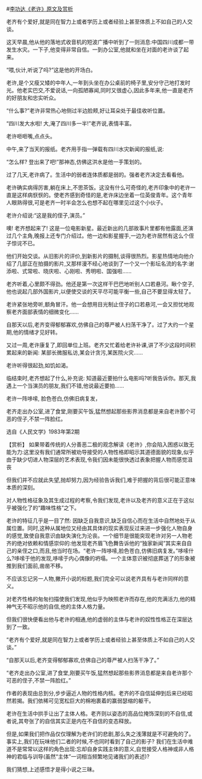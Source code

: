 #[李功达《老许》原文及赏析](https://www.vrrw.net/wx/15276.html)

老齐有个爱好,就是同在智力上或者学历上或者经验上甚至体质上不如自己的人交谈。

这天早晨,他从他的落地式收音机的短波广播中听到了一则消息:中国四川成都一带发生水灾。一下子,他变得非常自信。一到办公室,他就和坐在对面的老许谈了起来。

“喂,伙计,听说了吗?”这是他的开场白。

老许,是个又瘦又矮的中年人,一年到头坐在办公桌前的椅子里,安分守己地打发时光。他老实巴交,不爱说话,一向孤陋寡闻,同时又很虚心,因此多年来,他一直是老齐的好朋友和忠实听众。

“什么事?”老许非常热心地侧过半边脸颊,好让耳朵处于最佳收听位置。

“四川发大水啦! 大,淹了四川多一半!”老齐说,表情丰富。

老许咂咂嘴,点点头。

中午,来了当天的报纸。老齐用手指一弹载有四川水灾新闻的报纸,说:

“怎么样? 登出来了吧!”那神态,仿佛这洪水是他一手策划的。

过了几天,老许病了。生活中的弱者连体质都是弱的。强者老齐决定去看看他。

老许确实病得厉害,躺在床上,不思茶饭。这没有什么可奇怪的,老齐印象中的老许一直是这样病恹恹的。使老齐感到奇怪的是,老许床边坐着一位英俊青年。这个青年人眼熟得很,可是老齐一时半会怎么也想不起在哪里见过这个小伙子。

老许介绍说:“这是我的侄子,演员。”

噢! 老齐想起来了! 这是一位电影新星。最近新出的几部故事片里都有他露面,还演过几个主角,晚报上还专门介绍过。他一边和影星握手,一边为老许居然有这么个侄子惊诧不已。

他们开始交谈。从旧影片的评价,到新影片的摄制,谈得很热烈。影星热情地向他介绍了几部正在拍摄的影片,又那样漫不经心地谈到了一个又一个影坛名流的名字:谢添啦、式常啦、晓庆啦、心刚啦、秀明啦、国强啦……

老齐听着,心里颇不得劲。他还是第一次这样干巴巴地听别人口若悬河。瞅个空子,他也说起几部外国影片,以便使交谈的天平尽可能平衡一些,自己不要显得太轻了。

老许紧张地旁听,额角冒汗。他一会想用目光制止侄子的口若悬河,一会又担忧地观察老齐面部表情的细微变化……

自那天以后,老齐变得郁郁寡欢,仿佛自己的尊严被人扫荡干净了。过了大约一个星期,他的情绪才见好转。

又过一周,老许康复了,即回单位上班。老齐又忙着给老许补课,讲了不少这段时间积累起来的新闻: 某部长微服私访,某会计贪污,某医院火灾……

老许听得很起劲,如饥如渴。

临结束时,老齐想起了什么,补充说: 知道最近要拍什么电影吗?听我告诉你。那天,我遇上一个当演员的朋友,我们不错,他说最近要拍……

老许一阵哆嗦, 脸色苍白,仿佛旧病复发，

老齐走出办公室,进了食堂,刚要买午饭,猛然想起那些影界消息都是来自老许那个可恶的侄子,不禁一阵脸红。

选自《人民文学》1983年第2期



【赏析】 如果带着传统的人分善恶二极的观念解读《老许》,你会陷入困惑以致无能为力:这里没有我们通常所被劝导接受的人物性格即昭示其道德面貌的现象,似乎由于缺少切进人物深层的艺术表现,令我们因未能很快透过表象把握人物而感觉沮丧

但我们并不应就此失望,抛却努力,因为经验告诉我们,难于把握的背后很可能正意味本质的深刻。

对人物性格征象及其生成过程的考察,令我们发现,老许以及老齐的意义正在于这似乎被强化了的“趣味性格”之下。

老许的特征几乎是一目了然: 因缺乏自我意识,缺乏自信心而在生活中自然地处于从属位置。同时,这种从属地位又经由其具体的现实表现反过来进一步强化人物自身的感觉,致使自我意识由缺失演化为沦丧。一个细节是很能突现老许对另一人物老齐的绝对依赖和情感崇仰的:他发现老齐眉飞色舞告诉他的“独家新闻”其实来自自己的亲侄之口,而且,他当时在场。“老许一阵哆嗦,脸色苍白,仿佛旧病复发。”哆嗦什么?哆嗦于他的发现,哆嗦于内心偶像的坍塌。一个主体意识被彻底葬送了的形象被推到我们面前,凿凿不移。

不应该忘记另一人物,撇开小说的标题,我们完全可以说老齐具有与老许同样的意义。

对老齐性格的匆匆扫描使我们发现,他似乎为映照老许而存在,他的充满活力,他的精神气无不昭示他的自信,他的主体人格力量。

但我们很快便看出他与老许的相通,他的虚弱的主体与老许的奴性性格正在深层达到了一致。

“老齐有个爱好,就是同在智力上或者学历上或者经验上甚至体质上不如自己的人交谈。”

“自那天以后,老齐变得郁郁寡欢,仿佛自己的尊严被人扫荡干净了。”

“老齐走出办公室,进了食堂,刚要买午饭,猛然想起那些影界消息都是来自老许那个可恶的侄子,不禁一阵脸红。”

作者的表现由总到分,步步逼近人物的性格内核。老齐的不自信延伸到后来已经昭然若揭。我们依稀可见宽松巨大的棉袍裹着的赢弱瑟缩的躯干。

老许在生活中拱手让出了主体人格。老齐则以姿态的高品位掩饰深刻的不自信,或者说,其夸张了的自信其实正是内在不自信的变态释放。

但是,如果我们把作品仅仅理解为老许们的悲剧,那么失之浅薄就是不可避免的了。事实上,我们在玩味他们二者的时候,不也同时看到了自己的影子? 我们在生活中难道不是常常以这样的角色出现:忘却自身实践主体的意义,自觉接受人格神或非人格神的君临与训导(虽然“主体”一词相当频繁地见诸我们的表述)?

我们猜想,上述感悟才是得小说之三昧。


